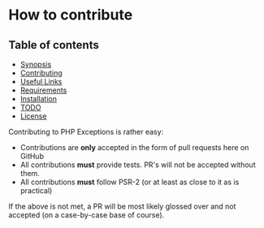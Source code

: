 # How to contribute

## Table of contents
 - [Synopsis](https://github.com/jason-napolitano/PHP-Exceptions/blob/master/README.md#synopsis)
 - [Contributing](https://github.com/jason-napolitano/PHP-Exceptions/blob/master/CONTRIBUTING.md)
 - [Useful Links](https://github.com/jason-napolitano/PHP-Exceptions/blob/master/README.md#useful-links)
 - [Requirements](https://github.com/jason-napolitano/PHP-Exceptions/blob/master/README.md#requirements)
 - [Installation](https://github.com/jason-napolitano/PHP-Exceptions/blob/master/README.md#installation)
 - [TODO](https://github.com/jason-napolitano/PHP-Exceptions/blob/master/README.md#todo)
 - [License](https://github.com/jason-napolitano/PHP-Exceptions/blob/master/README.md#license)

Contributing to PHP Exceptions is rather easy:
 - Contributions are **only** accepted in the form of pull requests here on GitHub
 - All contributions **must** provide tests. PR's will not be accepted without 
   them.
 - All contributions **must** follow PSR-2 (or at least as close to it as is practical)
 
If the above is not met, a PR will be most likely glossed over and not accepted (on a case-by-case 
base of course).
